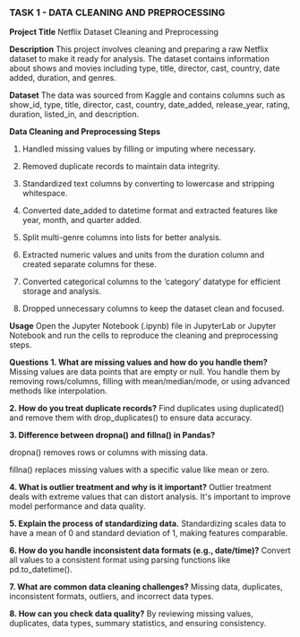 ### TASK 1 - DATA CLEANING AND PREPROCESSING
**Project Title**
Netflix Dataset Cleaning and Preprocessing

**Description**
This project involves cleaning and preparing a raw Netflix dataset to make it ready for analysis. The dataset contains information about shows and movies including type, title, director, cast, country, date added, duration, and genres.

**Dataset**
The data was sourced from Kaggle and contains columns such as show_id, type, title, director, cast, country, date_added, release_year, rating, duration, listed_in, and description.

**Data Cleaning and Preprocessing Steps**
1. Handled missing values by filling or imputing where necessary.

2. Removed duplicate records to maintain data integrity.

3. Standardized text columns by converting to lowercase and stripping whitespace.

4. Converted date_added to datetime format and extracted features like year, month, and quarter added.

5. Split multi-genre columns into lists for better analysis.

6. Extracted numeric values and units from the duration column and created separate columns for these.

7. Converted categorical columns to the ‘category’ datatype for efficient storage and analysis.

8. Dropped unnecessary columns to keep the dataset clean and focused.

**Usage**
Open the Jupyter Notebook (.ipynb) file in JupyterLab or Jupyter Notebook and run the cells to reproduce the cleaning and preprocessing steps.

**Questions**
**1. What are missing values and how do you handle them?**
Missing values are data points that are empty or null. You handle them by removing rows/columns, filling with mean/median/mode, or using advanced methods like interpolation.

**2. How do you treat duplicate records?**
Find duplicates using duplicated() and remove them with drop_duplicates() to ensure data accuracy.

**3. Difference between dropna() and fillna() in Pandas?**

dropna() removes rows or columns with missing data.

fillna() replaces missing values with a specific value like mean or zero.

**4. What is outlier treatment and why is it important?**
Outlier treatment deals with extreme values that can distort analysis. It's important to improve model performance and data quality.

**5. Explain the process of standardizing data.**
Standardizing scales data to have a mean of 0 and standard deviation of 1, making features comparable.

**6. How do you handle inconsistent data formats (e.g., date/time)?**
Convert all values to a consistent format using parsing functions like pd.to_datetime().

**7. What are common data cleaning challenges?**
Missing data, duplicates, inconsistent formats, outliers, and incorrect data types.

**8. How can you check data quality?**
By reviewing missing values, duplicates, data types, summary statistics, and ensuring consistency.
